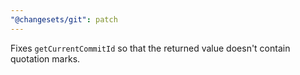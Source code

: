 ```yaml
---
"@changesets/git": patch
---
```


Fixes `getCurrentCommitId` so that the returned value doesn't contain quotation marks.
